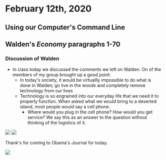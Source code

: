 # February 12th, 2020

## Using our Computer's Command Line 

## Walden's *Economy* paragraphs 1-70

### Discussion of Walden

- In class today we discussed the comments we left on Walden. On of the members of my group brought up a good point:
    - In today's society, it would be virtuallly impossible to do what is done in Walden; go live in the woods and completely remove technology from our lives
    - Technology is so engrained into our everyday life that we need it to properly function. When asked what we would bring to a deserted island, most people would say a cell phone.
        - Where would you plug in the cell phone? How would you get service? We say this as an answer to the question without thinking of the logistics of it.


<!DOCTYPE html>
<html lang="en">
<img src="https://media.giphy.com/media/l2JJEl234byZPdMxq/giphy.gif
">
</html>



<!DOCTYPE html>
<html lang="en">
<img src="https://media.giphy.com/media/l2JJEl234byZPdMxq/source.gif">
</html>

Thank's for coming to Obama's Journal for today.



<!DOCTYPE html>
<html lang="en">
<img src="https://media.giphy.com/media/3o7qDEq2bMbcbPRQ2c/giphy.gif">
</html>
